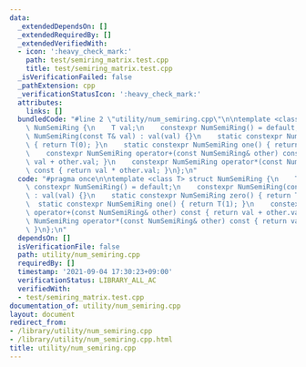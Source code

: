 ```yaml
---
data:
  _extendedDependsOn: []
  _extendedRequiredBy: []
  _extendedVerifiedWith:
  - icon: ':heavy_check_mark:'
    path: test/semiring_matrix.test.cpp
    title: test/semiring_matrix.test.cpp
  _isVerificationFailed: false
  _pathExtension: cpp
  _verificationStatusIcon: ':heavy_check_mark:'
  attributes:
    links: []
  bundledCode: "#line 2 \"utility/num_semiring.cpp\"\n\ntemplate <class T> struct\
    \ NumSemiRing {\n    T val;\n    constexpr NumSemiRing() = default;\n    constexpr\
    \ NumSemiRing(const T& val) : val(val) {}\n    static constexpr NumSemiRing zero()\
    \ { return T(0); }\n    static constexpr NumSemiRing one() { return T(1); }\n\
    \    constexpr NumSemiRing operator+(const NumSemiRing& other) const { return\
    \ val + other.val; }\n    constexpr NumSemiRing operator*(const NumSemiRing& other)\
    \ const { return val * other.val; }\n};\n"
  code: "#pragma once\n\ntemplate <class T> struct NumSemiRing {\n    T val;\n   \
    \ constexpr NumSemiRing() = default;\n    constexpr NumSemiRing(const T& val)\
    \ : val(val) {}\n    static constexpr NumSemiRing zero() { return T(0); }\n  \
    \  static constexpr NumSemiRing one() { return T(1); }\n    constexpr NumSemiRing\
    \ operator+(const NumSemiRing& other) const { return val + other.val; }\n    constexpr\
    \ NumSemiRing operator*(const NumSemiRing& other) const { return val * other.val;\
    \ }\n};\n"
  dependsOn: []
  isVerificationFile: false
  path: utility/num_semiring.cpp
  requiredBy: []
  timestamp: '2021-09-04 17:30:23+09:00'
  verificationStatus: LIBRARY_ALL_AC
  verifiedWith:
  - test/semiring_matrix.test.cpp
documentation_of: utility/num_semiring.cpp
layout: document
redirect_from:
- /library/utility/num_semiring.cpp
- /library/utility/num_semiring.cpp.html
title: utility/num_semiring.cpp
---
```

